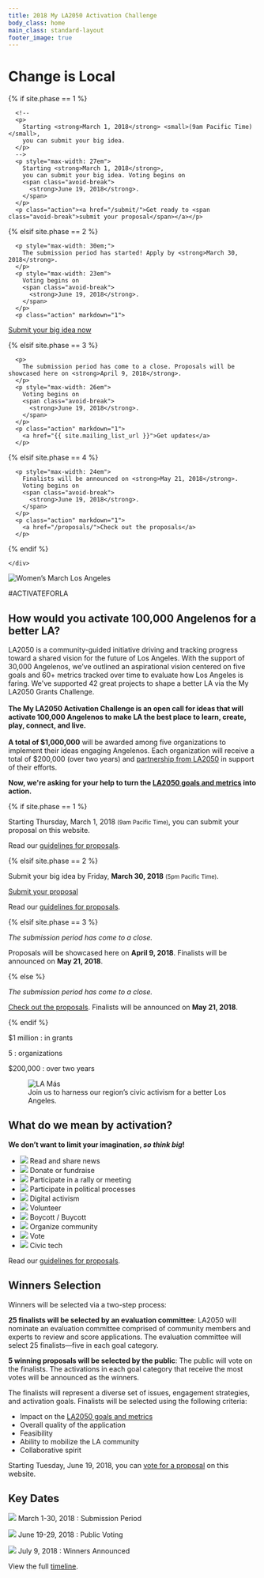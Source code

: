 ```yaml
---
title: 2018 My LA2050 Activation Challenge
body_class: home
main_class: standard-layout
footer_image: true
---
```


<div class="standard-figure has-caption header-figure">
  <div class="caption">
    <div>
      <h1><span>Change is&nbsp;Local</span></h1>

{% if site.phase == 1 %}

      <!--
      <p>
        Starting <strong>March 1, 2018</strong> <small>(9am Pacific Time)</small>,
        you can submit your big idea.
      </p>
      -->
      <p style="max-width: 27em">
        Starting <strong>March 1, 2018</strong>,
        you can submit your big idea. Voting begins on
        <span class="avoid-break">
          <strong>June 19, 2018</strong>.
        </span>
      </p>
      <p class="action"><a href="/submit/">Get ready to <span class="avoid-break">submit your proposal</span></a></p>
<!--
      <p class="action" markdown="1">
        <a href="{{ site.mailing_list_url }}">Get updates</a>
      </p>
    -->

{% elsif site.phase == 2 %}

      <p style="max-width: 30em;">
        The submission period has started! Apply by <strong>March 30, 2018</strong>.
      </p>
      <p style="max-width: 23em">
        Voting begins on
        <span class="avoid-break">
          <strong>June 19, 2018</strong>.
        </span>
      </p>
      <p class="action" markdown="1">
  <a href="{{ site.submission_url }}">Submit your big idea now</a>  
      </p>

{% elsif site.phase == 3 %}

      <p>
        The submission period has come to a close. Proposals will be showcased here on <strong>April 9, 2018</strong>.
      </p>
      <p style="max-width: 26em">
        Voting begins on
        <span class="avoid-break">
          <strong>June 19, 2018</strong>.
        </span>
      </p>
      <p class="action" markdown="1">
        <a href="{{ site.mailing_list_url }}">Get updates</a>
      </p>

{% elsif site.phase == 4 %}

      <p style="max-width: 24em">
        Finalists will be announced on <strong>May 21, 2018</strong>.
        Voting begins on
        <span class="avoid-break">
          <strong>June 19, 2018</strong>.
        </span>
      </p>
      <p class="action" markdown="1">
        <a href="/proposals/">Check out the proposals</a>
      </p>

{% endif %}

    </div>
  </div>
  <img src="/assets/images/home/384-wide/womens-march-la.jpg" srcset="/assets/images/home/384-wide/womens-march-la.jpg 384w, /assets/images/home/512-wide/womens-march-la.jpg 512w, /assets/images/home/768-wide/womens-march-la.jpg 768w, /assets/images/home/1024-wide/womens-march-la.jpg 1024w, /assets/images/home/1536-wide/womens-march-la.jpg 1536w, /assets/images/home/2048-wide/womens-march-la.jpg 2048w" sizes="(max-width: 40em) 250vw, 100vw" alt="Women’s March Los Angeles" />
</div>


<p class="activate-tag">#ACTIVATEFORLA</p>

<h2>
  <span class="avoid-break">How would</span>
  <span class="avoid-break">you activate</span>
  <span class="avoid-break">100,000 Angelenos</span>
  <span class="avoid-break">
    for a <span class="avoid-break">better LA?</span>
  </span>
</h2>

LA2050 is a community-guided initiative driving and tracking progress toward a shared vision for the future of Los Angeles. With the support of 30,000 Angelenos, we’ve outlined an aspirational vision centered on five goals and 60+ metrics tracked over time to evaluate how Los Angeles is faring. We've supported 42 great projects to shape a better LA via the My LA2050 Grants Challenge.<br /><br /><strong>The My LA2050 Activation Challenge is an open call for ideas that will activate 100,000 Angelenos to make LA the best place to learn, create, play, connect, and live.<br /><br />A total of $1,000,000</strong> will be awarded among five organizations to implement their ideas engaging Angelenos. Each organization will receive a total of $200,000 (over two years) and [partnership from LA2050](/about/#la2050-partnership) in support of their efforts.

<strong>Now, we're asking for your help to turn the [LA2050 goals and metrics](/about/#goals) into action.</strong>

{% if site.phase == 1 %}

Starting Thursday, March 1, 2018 <small>(9am Pacific Time)</small>, you can submit your proposal on this website.

Read our <a href="/submit/#guidelines">guidelines for proposals</a>.

{% elsif site.phase == 2 %}

Submit your big idea by Friday, **March 30, 2018** <small>(5pm Pacific Time)</small>.

<p class="action" markdown="1">
  <a href="{{ site.submission_url }}">Submit your proposal</a>
</p>

Read our <a href="/submit/#guidelines">guidelines for proposals</a>.

{% elsif site.phase == 3 %}

<p>
  <em>The submission period has come to a close.</em>
</p>
<p>
  Proposals will be showcased here on <strong>April 9, 2018</strong>. Finalists will be announced on
  <span class="avoid-break">
    <strong>May 21, 2018</strong>.
  </span>
</p>

{% else %}

<p>
  <em>The submission period has come to a close.</em>
</p>
<p>
  <a href="/proposals/">Check out the proposals</a>.
  Finalists will be announced on
  <span class="avoid-break">
    <strong>May 21, 2018</strong>.
  </span>
</p>

{% endif %}


<div class="numbers" markdown="1">
$1 million
: in grants

5
: organizations

$200,000
: over two years
</div>


<figure class="standard-figure has-caption">
  <img src="/assets/images/home/384-wide/lamas.jpg" srcset="/assets/images/home/384-wide/lamas.jpg 384w, /assets/images/home/512-wide/lamas.jpg 512w, /assets/images/home/768-wide/lamas.jpg 768w, /assets/images/home/1024-wide/lamas.jpg 1024w, /assets/images/home/1536-wide/lamas.jpg 1536w, /assets/images/home/2048-wide/lamas.jpg 2048w" sizes="100vw" alt="LA Más" />
  <figcaption class="caption"><span>Join us to harness our region’s civic activism for a better Los Angeles.</span></figcaption>
</figure>


<section class="standard-section activation-examples"><div markdown="1">

## What do we mean by activation?

<strong>
  We don’t want to limit your imagination, <em>so think big</em>!
</strong>

* ![](/assets/images/examples/share-news.svg) Read and share news
* ![](/assets/images/examples/donate.svg) Donate or fundraise
* ![](/assets/images/examples/rally.svg) Participate in a rally or meeting
* ![](/assets/images/examples/political-process.svg) Participate in political processes
* ![](/assets/images/examples/digital-activism.svg) Digital activism
* ![](/assets/images/examples/volunteer.svg) Volunteer
* ![](/assets/images/examples/boycott.svg) Boycott / Buycott
* ![](/assets/images/examples/organize-community.svg) Organize community
* ![](/assets/images/examples/vote.svg) Vote
* ![](/assets/images/examples/civic-tech.svg) Civic tech

Read our [guidelines for proposals](/submit/#guidelines).

</div></section>


## Winners Selection

Winners will be selected via a two-step process:

**25 finalists will be selected by an evaluation committee**: LA2050 will nominate an evaluation committee comprised of community members and experts to review and score applications. The evaluation committee will select 25 finalists—five in each goal category.

**5 winning proposals will be selected by the public**: The public will vote on the finalists. The activations in each goal category that receive the most votes will be announced as the winners.

The finalists will represent a diverse set of issues, engagement strategies, and activation goals. Finalists will be selected using the following criteria:

* Impact on the [LA2050 goals and metrics](/about/#goals)
* Overall quality of the application
* Feasibility
* Ability to mobilize the LA community
* Collaborative spirit

Starting Tuesday, June 19, 2018, you can [vote for a proposal](/vote/) on this website.

<section class="standard-section timeline" id="dates"><div markdown="1">

## Key Dates

![](/assets/images/timeline/submission.svg) March 1-30, 2018
: Submission Period

![](/assets/images/timeline/voting.svg) June 19-29, 2018
: Public Voting

![](/assets/images/timeline/winners.svg) July 9, 2018
: Winners Announced


View the full [timeline](/timeline).

</div></section>

